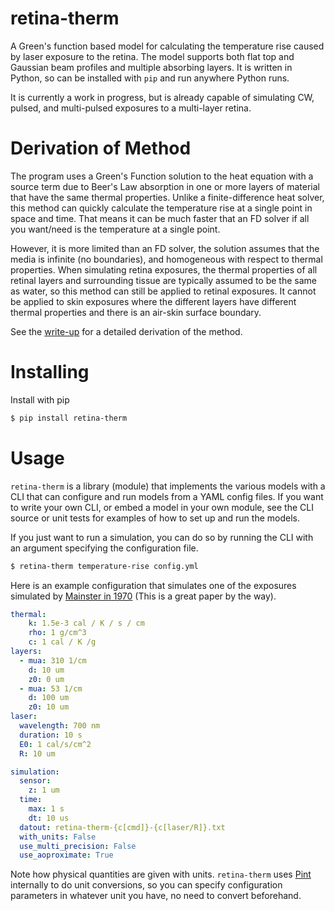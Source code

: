 # retina-therm

A Green's function based model for calculating the temperature rise caused by laser exposure to the retina.
The model supports both flat top and Gaussian beam profiles and multiple absorbing
layers. It is written in Python, so can be installed with `pip` and run anywhere Python
runs.

It is currently a work in progress, but is already capable of simulating CW, pulsed, and
multi-pulsed exposures to a multi-layer retina.

# Derivation of Method

The program uses a Green's Function solution to the heat equation with a source term due
to Beer's Law absorption in one or more layers of material that have the same thermal
properties. Unlike a finite-difference heat solver, this method can quickly calculate
the temperature rise at a single point in space and time. That means it can be much
faster that an FD solver if all you want/need is the temperature at a single point.

However, it is more limited than an FD solver, the solution assumes that the media is
infinite (no boundaries), and homogeneous with respect to thermal properties. When
simulating retina exposures, the thermal properties of all retinal layers and
surrounding tissue are typically assumed to be the same as water, so this method
can still be applied to retinal exposures. It cannot be applied to skin exposures
where the different layers have different thermal properties and there is an air-skin
surface boundary.

See the [write-up](./doc//writeups/derivation/2023-GreensFunctionSolutionForRetinaLaserExposure.pdf) for a detailed derivation of the method.

# Installing

Install with pip

```bash
$ pip install retina-therm
```

# Usage

`retina-therm` is a library (module) that implements the various models with a CLI that
can configure and run models from a YAML config files. If you want to write your own
CLI, or embed a model in your own module, see the CLI source or unit tests for examples
of how to set up and run the models.

If you just want to run a simulation, you can do so by running the CLI with an argument
specifying the configuration file.

```bash
$ retina-therm temperature-rise config.yml
```

Here is an example configuration that simulates one of the exposures simulated by
[Mainster in 1970](https://pubmed.ncbi.nlm.nih.gov/5416049/) (This is a great paper by
the way).

```yaml
thermal:
    k: 1.5e-3 cal / K / s / cm
    rho: 1 g/cm^3
    c: 1 cal / K /g
layers:
  - mua: 310 1/cm
    d: 10 um
    z0: 0 um
  - mua: 53 1/cm
    d: 100 um
    z0: 10 um
laser:
  wavelength: 700 nm
  duration: 10 s
  E0: 1 cal/s/cm^2
  R: 10 um

simulation:
  sensor:
    z: 1 um
  time:
    max: 1 s
    dt: 10 us
  datout: retina-therm-{c[cmd]}-{c[laser/R]}.txt
  with_units: False
  use_multi_precision: False
  use_aoproximate: True
```

Note how physical quantities are given with units. `retina-therm` uses
[Pint](https://pint.readthedocs.io/en/stable/) internally
to do unit conversions, so you can specify configuration parameters in whatever unit you
have, no need to convert beforehand.
